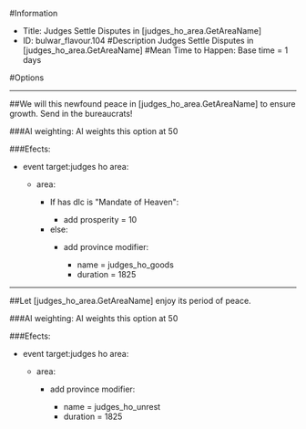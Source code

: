 #Information
 - Title: Judges Settle Disputes in [judges_ho_area.GetAreaName]
 - ID: bulwar_flavour.104
#Description
Judges Settle Disputes in [judges_ho_area.GetAreaName]
#Mean Time to Happen:
Base time = 1 days

#Options

___
##We will this newfound peace in [judges_ho_area.GetAreaName] to ensure growth. Send in the bureaucrats!

###AI weighting:
AI weights this option at 50


###Efects:<ul><li>event target:judges ho area:</li><ul><li>area:</li><ul><li>If has dlc is "Mandate of Heaven":</li><ul><li>add prosperity = 10</li></ul><li>else:</li><ul><li>add province modifier:</li><ul><li>name = judges_ho_goods</li><li>duration = 1825</li></ul></ul></ul></ul></ul>

___
##Let [judges_ho_area.GetAreaName] enjoy its period of peace.

###AI weighting:
AI weights this option at 50


###Efects:<ul><li>event target:judges ho area:</li><ul><li>area:</li><ul><li>add province modifier:</li><ul><li>name = judges_ho_unrest</li><li>duration = 1825</li></ul></ul></ul></ul>
